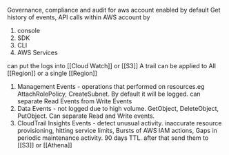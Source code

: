 Governance, compliance and audit for aws account
enabled by default
Get history of events, API calls within AWS account by
1. console
2. SDK
3. CLI
4. AWS Services

can put the logs into [[Cloud Watch]] or [[S3]]
A trail can be applied to All [[Region]] or a single [[Region]]

1. Management Events - operations that performed on resources.eg AttachRolePolicy, CreateSubnet. By default it will be logged. can separate Read Events from Write Events
2. Data Events - not logged due to high volume. GetObject, DeleteObject, PutObject. Can separate Read and Write events.
3. CloudTrail Insights Events - detect unusual activity. inaccurate resource provisioning, hitting service limits, Bursts of AWS IAM actions, Gaps in periodic maintenance activity. 90 days TTL. after that send them to [[S3]] or [[Athena]]